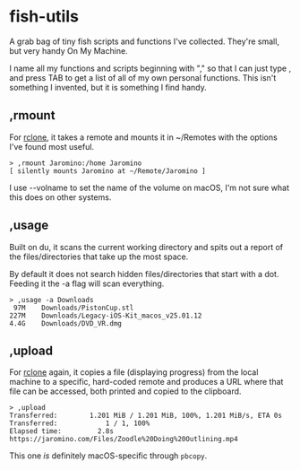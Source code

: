 # fish-utils

A grab bag of tiny fish scripts and functions I've collected. They're small, but very handy On My Machine.

I name all my functions and scripts beginning with "," so that I can just type , and press TAB to get a list of all of my own personal functions. This isn't something I invented, but it is something I find handy.

## ,rmount

For [rclone](https://rclone.org/), it takes a remote and mounts it in ~/Remotes with the options I've found most useful.

```
> ,rmount Jaromino:/home Jaromino
[ silently mounts Jaromino at ~/Remote/Jaromino ]
```

I use --volname to set the name of the volume on macOS, I'm not sure what this does on other systems.

## ,usage

Built on du, it scans the current working directory and spits out a report of the files/directories that take up the most space.

By default it does not search hidden files/directories that start with a dot. Feeding it the -a flag will scan everything.

```
> ,usage -a Downloads
 97M	Downloads/PistonCup.stl
227M	Downloads/Legacy-iOS-Kit_macos_v25.01.12
4.4G	Downloads/DVD_VR.dmg
```

## ,upload

For [rclone](https://rclone.org/) again, it copies a file (displaying progress) from the local machine to a specific, hard-coded remote and produces a URL where that file can be accessed, both printed and copied to the clipboard.

```
> ,upload
Transferred:   	    1.201 MiB / 1.201 MiB, 100%, 1.201 MiB/s, ETA 0s
Transferred:            1 / 1, 100%
Elapsed time:         2.8s
https://jaromino.com/Files/Zoodle%20Doing%20Outlining.mp4
```

This one *is* definitely macOS-specific through `pbcopy`.
